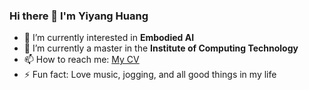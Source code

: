 ### Hi there 👋 I'm Yiyang Huang

- 🔭 I’m currently interested in **Embodied AI**
- 🌱 I’m currently a master in the **Institute of Computing Technology**
- 📫 How to reach me: [My CV]()
- ⚡ Fun fact: Love music, jogging, and all good things in my life

